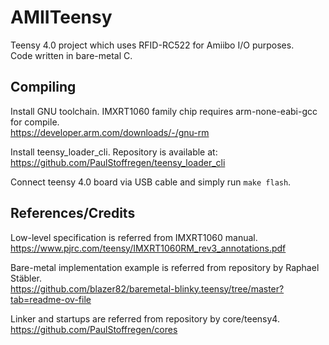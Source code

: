 # AMIITeensy
Teensy 4.0 project which uses RFID-RC522 for Amiibo I/O purposes.</br>
Code written in bare-metal C.

## Compiling
Install GNU toolchain. IMXRT1060 family chip requires arm-none-eabi-gcc for compile.</br>
https://developer.arm.com/downloads/-/gnu-rm

Install teensy_loader_cli. Repository is available at:</br>
https://github.com/PaulStoffregen/teensy_loader_cli

Connect teensy 4.0 board via USB cable and simply run `make flash`.

## References/Credits
Low-level specification is referred from IMXRT1060 manual.</br>
https://www.pjrc.com/teensy/IMXRT1060RM_rev3_annotations.pdf

Bare-metal implementation example is referred from repository by Raphael Stäbler.</br>
https://github.com/blazer82/baremetal-blinky.teensy/tree/master?tab=readme-ov-file

Linker and startups are referred from repository by core/teensy4.</br>
https://github.com/PaulStoffregen/cores
